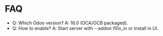 # FAQ

- Q: Which Odoo version? A: 16.0 (OCA/OCB packaged).
- Q: How to enable? A: Start server with --addon l10n_in or install in UI.
